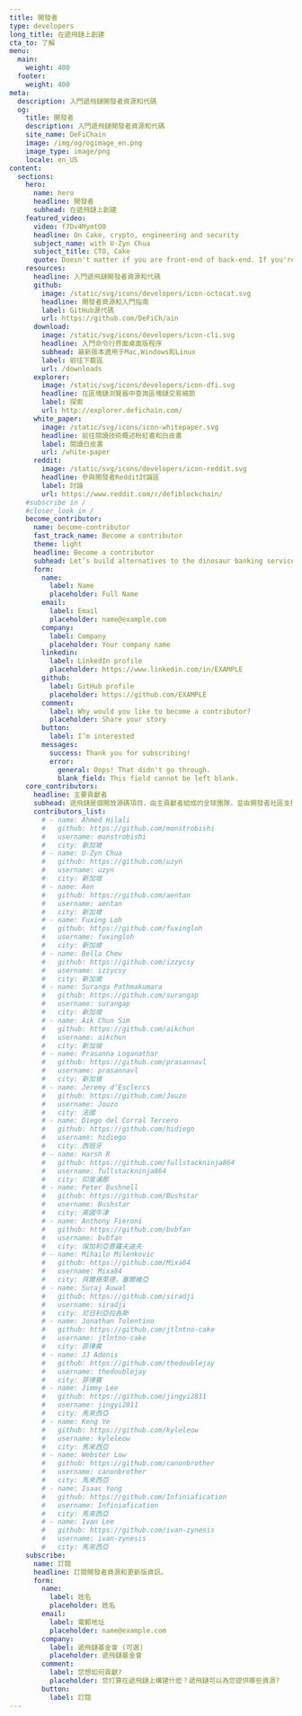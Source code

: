 ```yaml
---
title: 開發者
type: developers
long_title: 在遞飛鏈上創建
cta_to: 了解
menu:
  main:
    weight: 400
  footer:
    weight: 400
meta:
  description: 入門遞飛鏈開發者資源和代碼
  og:
    title: 開發者
    description: 入門遞飛鏈開發者資源和代碼
    site_name: DeFiChain
    image: /img/og/ogimage_en.png
    image_type: image/png
    locale: en_US
content:
  sections:
    hero:
      name: hero
      headline: 開發者
      subhead: 在遞飛鏈上創建
    featured_video:
      video: f7Dv4MymtO0
      headline: On Cake, crypto, engineering and security
      subject_name: with U-Zyn Chua
      subject_title: CTO, Cake
      quote: Doesn't matter if you are front-end of back-end. If you're a JavaScript developer, and a good one, drop me a note, and we can talk.
    resources:
      headline: 入門遞飛鏈開發者資源和代碼
      github:
        image: /static/svg/icons/developers/icon-octocat.svg
        headline: 開發者資源和入門指南
        label: GitHub源代碼
        url: https://github.com/DeFiCh/ain
      download:
        image: /static/svg/icons/developers/icon-cli.svg
        headline: 入門命令行界面桌面版程序
        subhead: 最新版本適用于Mac,Windows和Linux
        label: 前往下載區
        url: /downloads
      explorer:
        image: /static/svg/icons/developers/icon-dfi.svg
        headline: 在區塊鏈浏覽器中查詢區塊鏈交易細節
        label: 探索
        url: http://explorer.defichain.com/
      white_paper:
        image: /static/svg/icons/icon-whitepaper.svg
        headline: 前往閱讀技術概述粉紅書和白皮書
        label: 閱讀白皮書
        url: /white-paper
      reddit:
        image: /static/svg/icons/developers/icon-reddit.svg
        headline: 參與開發者Reddit討論區
        label: 討論
        url: https://www.reddit.com/r/defiblockchain/
    #subscribe in /
    #closer_look in /
    become_contributor:
      name: become-contributor
      fast_track_name: Become a contributor
      theme: light
      headline: Become a contributor
      subhead: Let’s build alternatives to the dinosaur banking services together!
      form:
        name:
          label: Name
          placeholder: Full Name
        email:
          label: Email
          placeholder: name@example.com
        company:
          label: Company
          placeholder: Your company name
        linkedin:
          label: LinkedIn profile
          placeholder: https://www.linkedin.com/in/EXAMPLE
        github:
          label: GitHub profile
          placeholder: https://github.com/EXAMPLE
        comment:
          label: Why would you like to become a contributor?
          placeholder: Share your story
        button:
          label: I’m interested
        messages:
          success: Thank you for subscribing!
          error: 
            general: Oops! That didn't go through.
            blank_field: This field cannot be left blank.
    core_contributors:
      headline: 主要貢獻者
      subhead: 遞飛鏈是個開放源碼項目，由主貢獻者組成的全球團隊，並由開發者社區支持此項目。[GitHub](https://github.com/DeFiCh)源代碼網列出主要貢獻者和項目中細節
      contributors_list:
        # - name: Ahmed Hilali
        #   github: https://github.com/monstrobishi
        #   username: monstrobishi
        #   city: 新加坡
        # - name: U-Zyn Chua
        #   github: https://github.com/uzyn
        #   username: uzyn
        #   city: 新加坡
        # - name: Aen
        #   github: https://github.com/aentan
        #   username: aentan
        #   city: 新加坡
        # - name: Fuxing Loh
        #   github: https://github.com/fuxingloh
        #   username: fuxingloh
        #   city: 新加坡
        # - name: Bella Chew
        #   github: https://github.com/izzycsy
        #   username: izzycsy
        #   city: 新加坡
        # - name: Suranga Pathmakumara
        #   github: https://github.com/surangap
        #   username: surangap
        #   city: 新加坡
        # - name: Aik Chun Sim
        #   github: https://github.com/aikchun
        #   username: aikchun
        #   city: 新加坡
        # - name: Prasanna Loganathar
        #   github: https://github.com/prasannavl
        #   username: prasannavl
        #   city: 新加坡
        # - name: Jeremy d’Esclercs
        #   github: https://github.com/Jouzo
        #   username: Jouzo
        #   city: 法國
        # - name: Diego del Corral Tercero
        #   github: https://github.com/hidiego
        #   username: hidiego
        #   city: 西班牙
        # - name: Harsh R
        #   github: https://github.com/fullstackninja864
        #   username: fullstackninja864
        #   city: 印度浦那
        # - name: Peter Bushnell
        #   github: https://github.com/Bushstar
        #   username: Bushstar
        #   city: 英國牛津
        # - name: Anthony Fieroni
        #   github: https://github.com/bvbfan
        #   username: bvbfan
        #   city: 保加利亞普羅夫迪夫
        # - name: Mihailo Milenkovic
        #   github: https://github.com/Mixa84
        #   username: Mixa84
        #   city: 貝爾格萊德，塞爾維亞
        # - name: Suraj Auwal
        #   github: https://github.com/siradji
        #   username: siradji
        #   city: 尼日利亞拉各斯
        # - name: Jonathan Tolentino
        #   github: https://github.com/jtlntno-cake
        #   username: jtlntno-cake
        #   city: 菲律賓
        # - name: JJ Adonis
        #   github: https://github.com/thedoublejay
        #   username: thedoublejay
        #   city: 菲律賓
        # - name: Jimmy Lee
        #   github: https://github.com/jingyi2811
        #   username: jingyi2811
        #   city: 馬來西亞
        # - name: Keng Ye
        #   github: https://github.com/kyleleow
        #   username: kyleleow
        #   city: 馬來西亞
        # - name: Webster Low
        #   github: https://github.com/canonbrother
        #   username: canonbrother
        #   city: 馬來西亞
        # - name: Isaac Yong
        #   github: https://github.com/Infiniafication
        #   username: Infiniafication
        #   city: 馬來西亞
        # - name: Ivan Lee
        #   github: https://github.com/ivan-zynesis
        #   username: ivan-zynesis
        #   city: 馬來西亞
    subscribe:
      name: 訂閱
      headline: 訂閱開發者資源和更新版資訊。
      form:
        name:
          label: 姓名
          placeholder: 姓名
        email:
          label: 電郵地址
          placeholder: name@example.com
        company:
          label: 遞飛鏈基金會 (可選)
          placeholder: 遞飛鏈基金會
        comment:
          label: 您想如何貢獻?
          placeholder: 您打算在遞飛鏈上構建什麽？遞飛鏈可以為您提供哪些資源?
        button:
          label: 訂閱
---
```

